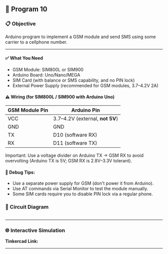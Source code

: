 ## 🚀 Program 10

### 📋 Objective
Arduino program to implement a GSM module and send SMS using some carrier to a cellphone number.

---

#### ✅ What You Need

- GSM Module: SIM800L or SIM900
- Arduino Board: Uno/Nano/MEGA
- SIM Card (with balance or SMS capability, and no PIN lock)
- External Power Supply (recommended for GSM modules, 3.7–4.2V 2A)

#### ⚠️ Wiring (for SIM800L / SIM900 with Arduino Uno)

| GSM Module Pin | Arduino Pin                     |
| -------------- | ------------------------------- |
| VCC            | 3.7–4.2V (external, **not 5V**) |
| GND            | GND                             |
| TX             | D10 (software RX)               |
| RX             | D11 (software TX)               |

Important: Use a voltage divider on Arduino TX → GSM RX to avoid overvolting (Arduino TX is 5V; GSM RX is 2.8V–3.3V tolerant).

#### 🧪 Debug Tips:

- Use a separate power supply for GSM (don't power it from Arduino).
- Use AT commands via Serial Monitor to test the module manually.
- Some SIM cards require you to disable PIN lock via a regular phone.

### 🔧 Circuit Diagram

![]()

---

### 🌐 Interactive Simulation

**Tinkercad Link:** []()

---